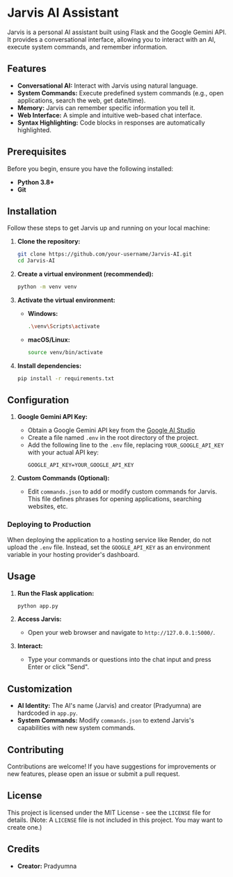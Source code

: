 # Jarvis AI Assistant

Jarvis is a personal AI assistant built using Flask and the Google Gemini API. It provides a conversational interface, allowing you to interact with an AI, execute system commands, and remember information.

## Features

- **Conversational AI:** Interact with Jarvis using natural language.
- **System Commands:** Execute predefined system commands (e.g., open applications, search the web, get date/time).
- **Memory:** Jarvis can remember specific information you tell it.
- **Web Interface:** A simple and intuitive web-based chat interface.
- **Syntax Highlighting:** Code blocks in responses are automatically highlighted.

## Prerequisites

Before you begin, ensure you have the following installed:

- **Python 3.8+**
- **Git**

## Installation

Follow these steps to get Jarvis up and running on your local machine:

1.  **Clone the repository:**

    ```bash
    git clone https://github.com/your-username/Jarvis-AI.git
    cd Jarvis-AI
    ```

2.  **Create a virtual environment (recommended):**

    ```bash
    python -m venv venv
    ```

3.  **Activate the virtual environment:**

    - **Windows:**
      ```bash
      .\venv\Scripts\activate
      ```
    - **macOS/Linux:**
      ```bash
      source venv/bin/activate
      ```

4.  **Install dependencies:**
    ```bash
    pip install -r requirements.txt
    ```

## Configuration

1.  **Google Gemini API Key:**

    - Obtain a Google Gemini API key from the [Google AI Studio](https://aistudio.google.com/)
    - Create a file named `.env` in the root directory of the project.
    - Add the following line to the `.env` file, replacing `YOUR_GOOGLE_API_KEY` with your actual API key:
      ```
      GOOGLE_API_KEY=YOUR_GOOGLE_API_KEY
      ```

2.  **Custom Commands (Optional):**
    - Edit `commands.json` to add or modify custom commands for Jarvis. This file defines phrases for opening applications, searching websites, etc.

### Deploying to Production

When deploying the application to a hosting service like Render, do not upload the `.env` file. Instead, set the `GOOGLE_API_KEY` as an environment variable in your hosting provider's dashboard.

## Usage

1.  **Run the Flask application:**

    ```bash
    python app.py
    ```

2.  **Access Jarvis:**

    - Open your web browser and navigate to `http://127.0.0.1:5000/`.

3.  **Interact:**
    - Type your commands or questions into the chat input and press Enter or click "Send".

## Customization

- **AI Identity:** The AI's name (Jarvis) and creator (Pradyumna) are hardcoded in `app.py`.
- **System Commands:** Modify `commands.json` to extend Jarvis's capabilities with new system commands.

## Contributing

Contributions are welcome! If you have suggestions for improvements or new features, please open an issue or submit a pull request.

## License

This project is licensed under the MIT License - see the `LICENSE` file for details. (Note: A `LICENSE` file is not included in this project. You may want to create one.)

## Credits

- **Creator:** Pradyumna
